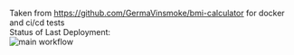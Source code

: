 Taken from https://github.com/GermaVinsmoke/bmi-calculator for docker and ci/cd tests  
Status of Last Deployment:  
![main workflow](https://github.com/longmama/docker_cicd/actions/workflows/docker-image.yml/badge.svg)  
